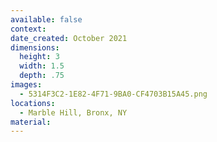 ```yaml
---
available: false
context:
date_created: October 2021
dimensions:
  height: 3
  width: 1.5
  depth: .75
images:
  - 5314F3C2-1E82-4F71-9BA0-CF4703B15A45.png
locations:
  - Marble Hill, Bronx, NY
material:
---
```

